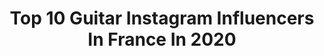 ---
title: Top 10 Guitar Instagram Influencers In France In 2020
description: >-
  Find top guitar Instagram influencers in France in 2020. Most popular hashtags: #music #gibson #guitar #guitarsdaily.
platform: Instagram
profiles:
  - username: "yasmine_taleb.off"
    fullname: >-
      Yasmine Taleb
    location: "France"
    followers: 22982
    engagement: 536
    commentsToLikes: 0.022028
    avatar: "https://scontent-lhr8-1.cdninstagram.com/v/t51.2885-19/s320x320/90430776_617888355727047_2116978836053688320_n.jpg?_nc_ht=scontent-lhr8-1.cdninstagram.com&_nc_ohc=__0r4_vXZHMAX_MyUty&oh=d5c783498a7b9a4e26be311135854dba&oe=5EBB795D"
    verified: false
    hashtags: "#photographie, #manifestationalgerie, #libert, #avion"
  - username: "timpierceguitar"
    fullname: >-
      Tim Pierce Guitar
    location: "France"
    followers: 33094
    engagement: 741
    commentsToLikes: 0.026230
    avatar: "https://scontent-amt2-1.cdninstagram.com/v/t51.2885-19/11899549_397177577144879_1035531043_a.jpg?_nc_ht=scontent-amt2-1.cdninstagram.com&_nc_ohc=mpqT3HrNzPoAX-IQRs_&oh=8cb069eb2707c92020dd1163e492931c&oe=5EBB9C5C"
    verified: false
    hashtags: "#johnpaternoproducer, #studiomusician, #studioguitarplayer, #rickenbacker"
  - username: "samplaysmusic_"
    fullname: >-
      Sam | Guitar Player
    location: "France"
    followers: 27818
    engagement: 342
    commentsToLikes: 0.062128
    avatar: "https://scontent-lht6-1.cdninstagram.com/v/t51.2885-19/s320x320/90523654_1805364889598330_1360605537263157248_n.jpg?_nc_ht=scontent-lht6-1.cdninstagram.com&_nc_ohc=-NZ2C7mnN1IAX9wpIbq&oh=6511e945b52cef746afba5c42fbf0920&oe=5EBB30EB"
    verified: false
    hashtags: "#abbeyroad, #electricguitars, #pinkfloyd, #slash"
  - username: "srnlucien"
    fullname: >-
      Lucien Saurin
    location: "France"
    followers: 2525
    engagement: 1425
    commentsToLikes: 0.046077
    avatar: "https://scontent-amt2-1.cdninstagram.com/v/t51.2885-19/s320x320/87616419_498029234230231_7819513924063068160_n.jpg?_nc_ht=scontent-amt2-1.cdninstagram.com&_nc_ohc=Qt-wQuYwiXQAX-Qkr65&oh=20f97123527e0bc7e9e7f516394a70ed&oe=5EBA4825"
    verified: false
    hashtags: "#canonae1, #mika, #guitar, #jealousy"
  - username: "mathyas_vj"
    fullname: >-
      MathVj
    location: "France"
    followers: 2339
    engagement: 1264
    commentsToLikes: 0.047610
    avatar: "https://scontent-ams4-1.cdninstagram.com/v/t51.2885-19/s320x320/85225368_263003471355493_3203261281658208256_n.jpg?_nc_ht=scontent-ams4-1.cdninstagram.com&_nc_ohc=rsgBxHbU_7gAX896_nG&oh=2d2a237322de00c5ceed9c6065798499&oe=5EB7968C"
    verified: false
    hashtags: "#spot, #resterconfiner, #lerocherdepalmer, #cabaret"
  - username: "franck_semonin"
    fullname: >-
      Franck Sémonin
    location: "France"
    followers: 12515
    engagement: 800
    commentsToLikes: 0.048697
    avatar: "https://scontent-lhr8-1.cdninstagram.com/v/t51.2885-19/s320x320/25038115_1988415908113257_8916922418023366656_n.jpg?_nc_ht=scontent-lhr8-1.cdninstagram.com&_nc_ohc=lkxjC70axfoAX-vHIWq&oh=a64091606ae52b72819e4cfd6dc2a50a&oe=5EBC668E"
    verified: false
    hashtags: "#marlonbrando, #prostatecancer, #duo, #myjob"
  - username: "sr.guitar"
    fullname: >-
      Sascha
    location: "France"
    followers: 28932
    engagement: 1450
    commentsToLikes: 0.015724
    avatar: "https://scontent-lhr8-1.cdninstagram.com/v/t51.2885-19/s320x320/65576902_2428525987168651_7545635108116496384_n.jpg?_nc_ht=scontent-lhr8-1.cdninstagram.com&_nc_ohc=IVWO9-MBtywAX83EjF1&oh=a2a21b2cc38ca865863937670fba63b4&oe=5EBAD462"
    verified: false
    hashtags: "#guitarpedals, #instagramguitar, #guitarsolo, #slash"
  - username: "dimitris_isaris"
    fullname: >-
      🎻🎶Dimitris Filmusic🎶🎻
    location: "France"
    followers: 6136
    engagement: 558
    commentsToLikes: 0.018437
    avatar: "https://scontent-ams4-1.cdninstagram.com/v/t51.2885-19/s320x320/39038044_886290358230186_2512658655317327872_n.jpg?_nc_ht=scontent-ams4-1.cdninstagram.com&_nc_ohc=8JaM8hTrkM4AX86jt-n&oh=49f99128199f1267856817c1673703d9&oe=5EB52CA0"
    verified: false
    hashtags: "#musicjam, #theatro, #baliphotoshoots, #traveller"
  - username: "amelie_lgf"
    fullname: >-
      Amélie 🌸
    location: "France"
    followers: 2720
    engagement: 1077
    commentsToLikes: 0.147644
    avatar: "https://scontent-ams4-1.cdninstagram.com/v/t51.2885-19/s320x320/60343583_413143326204400_8339816170790060032_n.jpg?_nc_ht=scontent-ams4-1.cdninstagram.com&_nc_ohc=yFPLYtn1vYQAX8gjDez&oh=d7a8ba5c9c8b3c05735c46556eb03f54&oe=5E9DE590"
    verified: false
    hashtags: "#child, #musicienne, #sistersmusic, #justehumain"
  - username: "lauracoxofficial"
    fullname: >-
      Laura Cox Official
    location: "France"
    followers: 133100
    engagement: 322
    commentsToLikes: 0.015930
    avatar: "https://scontent-ams4-1.cdninstagram.com/v/t51.2885-19/s320x320/80505105_3198433943504172_3430326723604905984_n.jpg?_nc_ht=scontent-ams4-1.cdninstagram.com&_nc_ohc=JpNT8fC2uxUAX_zOlgG&oh=6148a8edc6548881e86d6411a0b6cbee&oe=5EB9C0CA"
    verified: true
    hashtags: "#freakingoutloud, #verycords, #slavetorocknroll, #showcase"
---